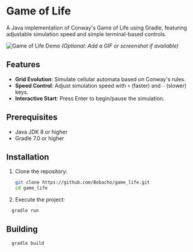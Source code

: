 # Game of Life

A Java implementation of Conway's Game of Life using Gradle, featuring adjustable simulation speed and simple terminal-based controls.

![Game of Life Demo](demo.gif) *(Optional: Add a GIF or screenshot if available)*

## Features
- **Grid Evolution**: Simulate cellular automata based on Conway's rules.
- **Speed Control**: Adjust simulation speed with `+` (faster) and `-` (slower) keys.
- **Interactive Start**: Press Enter to begin/pause the simulation.

## Prerequisites
- Java JDK 8 or higher
- Gradle 7.0 or higher

## Installation
1. Clone the repository:
   ```bash
   git clone https://github.com/Bobacho/game_life.git
   cd game_life

2. Execute the project:
``` bash
  gradle run
```
## Building
```bash
  gradle build
```
```
```
